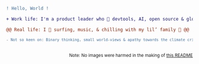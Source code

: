 ```diff
! Hello, World !
```

```diff
+ Work life: I'm a product leader who 💚 devtools, AI, open source & global communities 🌍🌱 +
```

```diff
@@ Real life: I 💜 surfing, music, & chilling with my lil’ family 👣 @@
```

<sub>

```diff
- Not so keen on: Binary thinking, small world-views & apathy towards the climate crisis 🐻‍❄️🚨 -
```
</sub>

</br>
<div align="right"><sub>Note: No images were harmed in the making of <a href="https://raw.githubusercontent.com/lukehefson/lukehefson/master/README.md">this README</a></su></div>

<!--
If you're interested:

```diff
- red
+ green
! orange
@@ purple @@
# gray
```
-->
